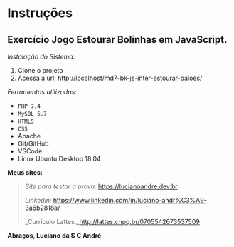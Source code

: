 # **Instruções**
## Exercício Jogo Estourar Bolinhas em JavaScript.

_Instalação do Sistema:_

1. Clone o projeto
2. Acessa a url: http://localhost/md7-bk-js-inter-estourar-baloes/

_Ferramentas utilizadas:_
- `PHP 7.4`
- `MySQL 5.7`
- `HTML5`
- `CSS`
- Apache
- Git/GitHub
- VSCode
- Linux Ubuntu Desktop 18.04

**Meus sites:**
> _Site para testar a prova:_ https://lucianoandre.dev.br
>
> _Linkedin:_ https://www.linkedin.com/in/luciano-andr%C3%A9-3a6b2818a/
>
> _Currículo Lattes:_http://lattes.cnpq.br/0705542673537509

**Abraços, Luciano da S C André**